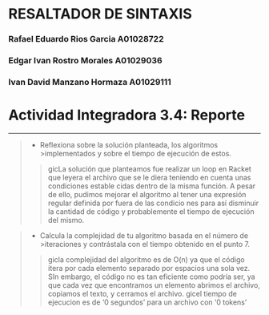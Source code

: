 # RESALTADOR DE SINTAXIS
 ### Rafael Eduardo Rios Garcia A01028722
 ### Edgar Ivan Rostro Morales A01029036
 ### Ivan David Manzano Hormaza A01029111
 
 # Actividad Integradora 3.4: Reporte
  
 ***
   
 > - Reflexiona sobre la solución planteada, los algoritmos >implementados y sobre el tiempo de ejecución de estos.
 >>gicLa solución que planteamos fue realizar un loop en Racket que  leyera el archivo que se le diera teniendo en cuenta unas  condiciones estable    cidas dentro de la misma función. A pesar de  ello, pudimos mejorar el algoritmo al tener una expresión regular  definida por fuera de las condicio    nes para así disminuir la  cantidad de código y probablemente el tiempo de ejecución del  mismo.
  
 > - Calcula la complejidad de tu algoritmo basada en el número de >iteraciones y contrástala con el tiempo obtenido en el punto 7.
 >>gicla complejidad del algoritmo es de O(n) ya que el código itera por cada elemento separado por espacios una sola vez. SIn  embargo, el código     no es tan eficiente como podría ser, ya que  cada vez que encontramos un elemento abrimos el archivo,  copiamos el texto, y cerramos el archivo.
 >>gicel tiempo de ejecucion es de ‘0 segundos’ para un archivo con ‘0  tokens’
